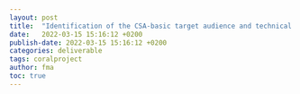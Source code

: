 ```yaml
---
layout: post
title:  "Identification of the CSA-basic target audience and technical requirements"
date:   2022-03-15 15:16:12 +0200
publish-date: 2022-03-15 15:16:12 +0200
categories: deliverable
tags: coralproject
author: fma
toc: true
---
```

